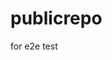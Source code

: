 # publicrepo
for e2e test


















































































































































































































































































































































































































































































































































































































































































































































































































































































































































































































































































































































































































































































































































































































































































































































































































































































































































































































































































































































































































































































































































































































































































































































































































































































































































































































































































































































































































































































































































































































































































































































































































































































































































































































































































































































































































































































































































